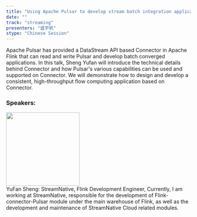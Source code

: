 ```yaml
---
title: "Using Apache Pulsar to develop stream batch integration application based on Apache Flink"
date: "" 
track: "streaming"
presenters: "盛宇帆"
stype: "Chinese Session"
---
```

Apache Pulsar has provided a DataStream API based Connector in Apache Flink that can read and write Pulsar and develop batch converged applications. In this talk, Sheng Yufan will introduce the technical details behind Connector and how Pulsar's various capabilities can be used and supported on Connector. We will demonstrate how to design and develop a consistent, high-throughput flow computing application based on Connector.
 ### Speakers: 
 <img src="images/speaker/1253.png" width="200" /><br>YuFan Sheng: StreamNative, Flink Development Engineer, Currently, I am working at StreamNative, responsible for the development of Flink-connector-Pulsar module under the main warehouse of Flink, as well as the development and maintenance of StreamNative Cloud related modules.

 